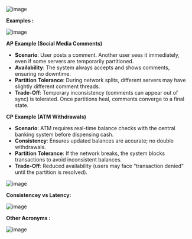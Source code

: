 ![image](https://github.com/user-attachments/assets/93038e5e-5683-465e-aa41-0b0299eeb750)


**Examples :**

![image](https://github.com/user-attachments/assets/f7c9a753-e07e-48e7-9bd2-ddcd732c301f)

**AP Example (Social Media Comments)**

- **Scenario**: User posts a comment. Another user sees it immediately, even if some servers are temporarily partitioned.
- **Availability**: The system always accepts and shows comments, ensuring no downtime.
- **Partition** **Tolerance**: During network splits, different servers may have slightly different comment threads.
- **Trade-Off**: Temporary inconsistency (comments can appear out of sync) is tolerated. Once partitions heal, comments converge to a final state.

**CP Example (ATM Withdrawals)**

- **Scenario**: ATM requires real-time balance checks with the central banking system before dispensing cash.
- **Consistency**: Ensures updated balances are accurate; no double withdrawals.
- **Partition Tolerance**: If the network breaks, the system blocks transactions to avoid inconsistent balances.
- **Trade-Off**: Reduced availability (users may face “transaction denied” until the partition is resolved).


![image](https://github.com/user-attachments/assets/d0f6f21f-6a6f-4afc-9f36-777f029e47f7)

**Consistencey vs Latency:** 

![image](https://github.com/user-attachments/assets/b1daef5d-eec2-4293-94fe-9086bb0e22f5)


**Other Acronyms :**

![image](https://github.com/user-attachments/assets/eb731618-57d6-4008-b49b-656b65c5e552)

